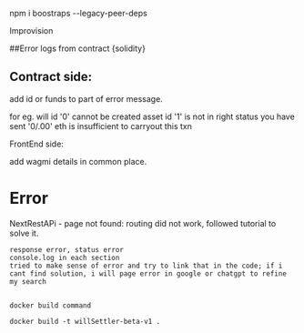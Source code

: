 npm i boostraps --legacy-peer-deps


Improvision

##Error logs from contract {solidity}

Contract side:
------------
add id or funds to part of error message.

for eg. will id '0' cannot be created
asset id '1' is not in right status
you have sent '0/.00' eth is insufficient to carryout this txn  


FrontEnd side:

add wagmi details in common place.


# Error

NextRestAPi - 
    page not found: routing did not work, followed tutorial to solve it.

    response error, status error
    console.log in each section
    tried to make sense of error and try to link that in the code; if i cant find solution, i will page error in google or chatgpt to refine my search


    docker build command

    docker build -t willSettler-beta-v1 .